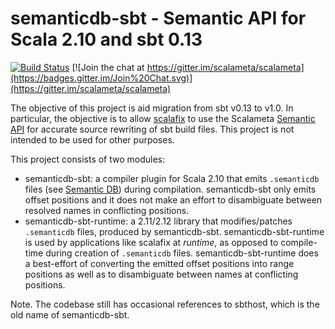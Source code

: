 # semanticdb-sbt - Semantic API for Scala 2.10 and sbt 0.13

[![Build Status](https://travis-ci.org/scalameta/sbthost.svg?branch=master)](https://travis-ci.org/scalameta/sbthost)
[![Join the chat at https://gitter.im/scalameta/scalameta](https://badges.gitter.im/Join%20Chat.svg)](https://gitter.im/scalameta/scalameta)

The objective of this project is aid migration from sbt v0.13 to v1.0.
In particular, the objective is to allow
[scalafix](https://github.com/scalacenter/scalafix)
to use the Scalameta [Semantic API](http://scalameta.org/tutorial/#SemanticAPI)
for accurate source rewriting of sbt build files.
This project is not intended to be used for other purposes.

This project consists of two modules:

- semanticdb-sbt: a compiler plugin for Scala 2.10 that emits `.semanticdb` files
  (see [Semantic DB](http://scalameta.org/tutorial/#SemanticDB)) during compilation.
  semanticdb-sbt only emits offset positions and it does not make an effort to
  disambiguate between resolved names in conflicting positions.
- semanticdb-sbt-runtime: a 2.11/2.12 library that modifies/patches `.semanticdb` files,
  produced by semanticdb-sbt. semanticdb-sbt-runtime is used by applications like
  scalafix at *runtime*, as opposed to compile-time during creation of
  `.semanticdb` files.  semanticdb-sbt-runtime does a best-effort of converting the
  emitted offset positions into range positions as well as to disambiguate
  between names at conflicting positions.

Note. The codebase still has occasional references to sbthost, which is
the old name of semanticdb-sbt.
